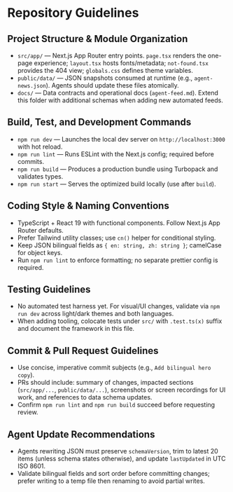 # Repository Guidelines

## Project Structure & Module Organization
- `src/app/` — Next.js App Router entry points. `page.tsx` renders the one-page experience; `layout.tsx` hosts fonts/metadata; `not-found.tsx` provides the 404 view; `globals.css` defines theme variables.
- `public/data/` — JSON snapshots consumed at runtime (e.g., `agent-news.json`). Agents should update these files atomically.
- `docs/` — Data contracts and operational docs (`agent-feed.md`). Extend this folder with additional schemas when adding new automated feeds.

## Build, Test, and Development Commands
- `npm run dev` — Launches the local dev server on `http://localhost:3000` with hot reload.
- `npm run lint` — Runs ESLint with the Next.js config; required before commits.
- `npm run build` — Produces a production bundle using Turbopack and validates types.
- `npm run start` — Serves the optimized build locally (use after `build`).

## Coding Style & Naming Conventions
- TypeScript + React 19 with functional components. Follow Next.js App Router defaults.
- Prefer Tailwind utility classes; use `cn()` helper for conditional styling.
- Keep JSON bilingual fields as `{ en: string, zh: string }`; camelCase for object keys.
- Run `npm run lint` to enforce formatting; no separate prettier config is required.

## Testing Guidelines
- No automated test harness yet. For visual/UI changes, validate via `npm run dev` across light/dark themes and both languages.
- When adding tooling, colocate tests under `src/` with `.test.ts(x)` suffix and document the framework in this file.

## Commit & Pull Request Guidelines
- Use concise, imperative commit subjects (e.g., `Add bilingual hero copy`).
- PRs should include: summary of changes, impacted sections (`src/app/...`, `public/data/...`), screenshots or screen recordings for UI work, and references to data schema updates.
- Confirm `npm run lint` and `npm run build` succeed before requesting review.

## Agent Update Recommendations
- Agents rewriting JSON must preserve `schemaVersion`, trim to latest 20 items (unless schema states otherwise), and update `lastUpdated` in UTC ISO 8601.
- Validate bilingual fields and sort order before committing changes; prefer writing to a temp file then renaming to avoid partial writes.

